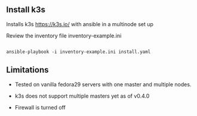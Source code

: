 ## Install k3s

Installs k3s https://k3s.io/ with ansible in a multinode set up

Review the inventory file inventory-example.ini

```

ansible-playbook -i inventory-example.ini install.yaml

```

## Limitations

- Tested on vanilla fedora29 servers with one master and multiple nodes.

- k3s does not support multiple masters yet as of v0.4.0

- Firewall is turned off
